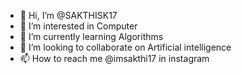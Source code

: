- 👋 Hi, I’m @SAKTHISK17
- 👀 I’m interested in Computer
- 🌱 I’m currently learning Algorithms
- 💞️ I’m looking to collaborate on Artificial intelligence
- 📫 How to reach me @imsakthi17 in instagram

<!---
SAKTHISK17/SAKTHISK17 is a ✨ special ✨ repository because its `README.md` (this file) appears on your GitHub profile.
You can click the Preview link to take a look at your changes.
--->
